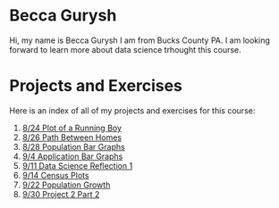# Becca Gurysh

Hi, my name is Becca Gurysh I am from Bucks County PA. I am looking forward to learn more about data science trhought this course. 

# Projects and Exercises

Here is an index of all of my projects and exercises for this course:

1. [8/24 Plot of a Running Boy](path_of_running_boy.md)
2. [8/26 Path Between Homes](path_between_homes.md)
3. [8/28 Population Bar Graphs](bar_graphs.md)
4. [9/4 Application Bar Graphs](data_mgt_pt2.md)
5. [9/11 Data Science Reflection 1](reflection_1.md)
6. [9/14 Census Plots](census.md)
7. [9/22 Population Growth](fundamentals_pt2.md)
8. [9/30 Project 2 Part 2](project2_part2.md)
